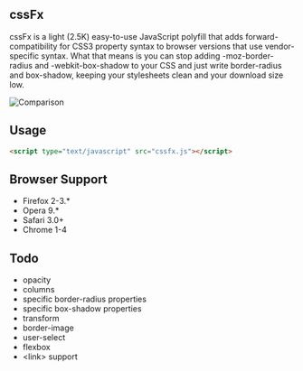 cssFx
------

cssFx is a light (2.5K) easy-to-use JavaScript polyfill that adds forward-compatibility for CSS3 property syntax to browser versions that use vendor-specific syntax. What that means is you can stop adding -moz-border-radius and -webkit-box-shadow to your CSS and just write border-radius and box-shadow, keeping your stylesheets clean and your download size low.

![Comparison](http://imsky.github.com/cssFx/comparison.png)

Usage
------
``` html
<script type="text/javascript" src="cssfx.js"></script>
```

Browser Support
------

  * Firefox 2-3.*
  * Opera 9.*
  * Safari 3.0+
  * Chrome 1-4

Todo
------

  * opacity
  * columns
  * specific border-radius properties
  * specific box-shadow properties
  * transform
  * border-image
  * user-select
  * flexbox
  * &lt;link&gt; support
